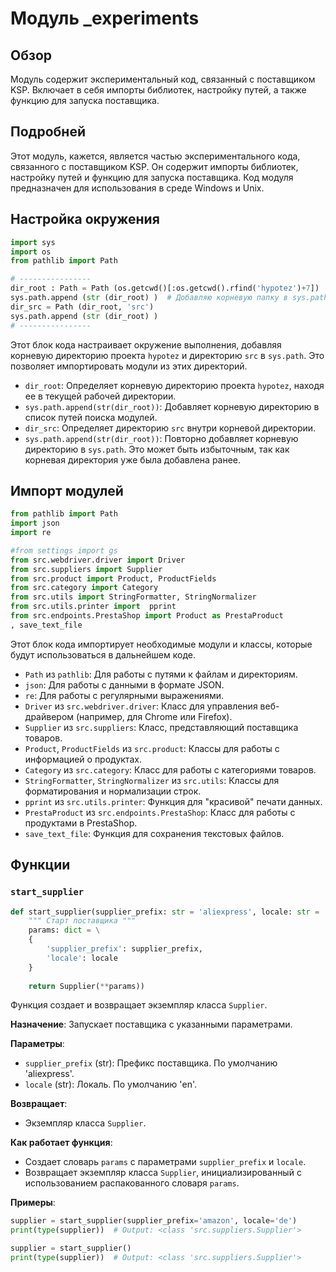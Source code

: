 # Модуль _experiments

## Обзор

Модуль содержит экспериментальный код, связанный с поставщиком KSP. Включает в себя импорты библиотек, настройку путей, а также функцию для запуска поставщика.

## Подробней

Этот модуль, кажется, является частью экспериментального кода, связанного с поставщиком KSP. Он содержит импорты библиотек, настройку путей и функцию для запуска поставщика. Код модуля предназначен для использования в среде Windows и Unix.

## Настройка окружения

```python
import sys
import os
from pathlib import Path

# ----------------
dir_root : Path = Path (os.getcwd()[:os.getcwd().rfind('hypotez')+7])
sys.path.append (str (dir_root) )  # Добавляю корневую папку в sys.path
dir_src = Path (dir_root, 'src')
sys.path.append (str (dir_root) ) 
# ----------------
```

Этот блок кода настраивает окружение выполнения, добавляя корневую директорию проекта `hypotez` и директорию `src` в `sys.path`. Это позволяет импортировать модули из этих директорий.

- `dir_root`: Определяет корневую директорию проекта `hypotez`, находя ее в текущей рабочей директории.
- `sys.path.append(str(dir_root))`: Добавляет корневую директорию в список путей поиска модулей.
- `dir_src`: Определяет директорию `src` внутри корневой директории.
- `sys.path.append(str(dir_root))`:  Повторно добавляет корневую директорию в `sys.path`.  Это может быть избыточным, так как корневая директория уже была добавлена ранее.

## Импорт модулей

```python
from pathlib import Path
import json
import re

#from settings import gs
from src.webdriver.driver import Driver
from src.suppliers import Supplier
from src.product import Product, ProductFields
from src.category import Category
from src.utils import StringFormatter, StringNormalizer
from src.utils.printer import  pprint
from src.endpoints.PrestaShop import Product as PrestaProduct
, save_text_file
```

Этот блок кода импортирует необходимые модули и классы, которые будут использоваться в дальнейшем коде.

- `Path` из `pathlib`: Для работы с путями к файлам и директориям.
- `json`: Для работы с данными в формате JSON.
- `re`: Для работы с регулярными выражениями.
- `Driver` из `src.webdriver.driver`: Класс для управления веб-драйвером (например, для Chrome или Firefox).
- `Supplier` из `src.suppliers`: Класс, представляющий поставщика товаров.
- `Product`, `ProductFields` из `src.product`: Классы для работы с информацией о продуктах.
- `Category` из `src.category`: Класс для работы с категориями товаров.
- `StringFormatter`, `StringNormalizer` из `src.utils`: Классы для форматирования и нормализации строк.
- `pprint` из `src.utils.printer`: Функция для "красивой" печати данных.
- `PrestaProduct` из `src.endpoints.PrestaShop`: Класс для работы с продуктами в PrestaShop.
- `save_text_file`: Функция для сохранения текстовых файлов.

## Функции

### `start_supplier`

```python
def start_supplier(supplier_prefix: str = 'aliexpress', locale: str = 'en' ):
    """ Старт поставщика """
    params: dict = \
    {
        'supplier_prefix': supplier_prefix,
        'locale': locale
    }
    
    return Supplier(**params))
```

Функция создает и возвращает экземпляр класса `Supplier`.

**Назначение**: Запускает поставщика с указанными параметрами.

**Параметры**:
- `supplier_prefix` (str): Префикс поставщика. По умолчанию 'aliexpress'.
- `locale` (str): Локаль. По умолчанию 'en'.

**Возвращает**:
- Экземпляр класса `Supplier`.

**Как работает функция**:
- Создает словарь `params` с параметрами `supplier_prefix` и `locale`.
- Возвращает экземпляр класса `Supplier`, инициализированный с использованием распакованного словаря `params`.

**Примеры**:

```python
supplier = start_supplier(supplier_prefix='amazon', locale='de')
print(type(supplier))  # Output: <class 'src.suppliers.Supplier'>
```

```python
supplier = start_supplier()
print(type(supplier))  # Output: <class 'src.suppliers.Supplier'>